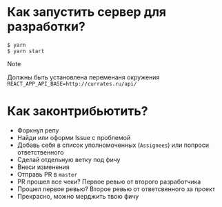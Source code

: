 # Как запустить сервер для разработки?

```shell
$ yarn
$ yarn start
```

> [!NOTE]
> Должны быть установлена переменаня окружения `REACT_APP_API_BASE=http://currates.ru/api/`

# Как законтрибьютить?

- Форкнул репу
- Найди или оформи Issue с проблемой
- Добавь себя в список уполномоченных (`Assignees`) или попроси ответственного
- Сделай отдельную ветку под фичу
- Внеси изменения
- Отправь PR в `master`
- PR прошел все чеки? Первое ревью от второго разработчика
- Прошел первое ревью? Второе ревью от ответсвенного за проект
- Прекрасно, можно мерджить твою фичу

